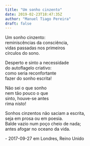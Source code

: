 ```yaml
---
title: "Um sonho cinzento"
date: 2019-02-23T18:47:35Z
author: "Manuel Tiago Pereira"
draft: false
---
```


Um sonho cinzento:  
reminiscências da consciência,  
vidas passadas nos primeiros  
círculos do sono.  

Desperto e sinto a necessidade  
do autoflagelo criativo:  
como seria reconfortante  
fazer do sonho escrita!  

Não sei o que sonho  
nem tão pouco o que  
sinto, houve-se antes  
rima nisto!  

Sonhos cinzentos não saciam a escrita,  
seja em prosa ou em poesia.  
Balde vazio num poço cheio de nada;  
antes afogar no oceano da vida.  

\- 2017-09-27 em Londres, Reino Unido
